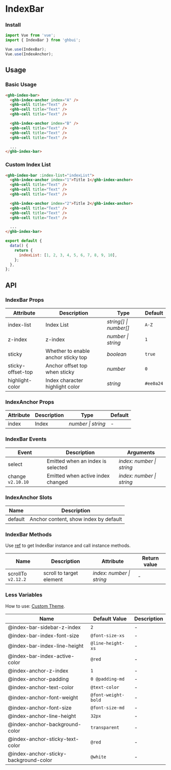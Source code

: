 # IndexBar

### Install

```js
import Vue from 'vue';
import { IndexBar } from 'ghbui';

Vue.use(IndexBar);
Vue.use(IndexAnchor);
```

## Usage

### Basic Usage

```html
<ghb-index-bar>
  <ghb-index-anchor index="A" />
  <ghb-cell title="Text" />
  <ghb-cell title="Text" />
  <ghb-cell title="Text" />

  <ghb-index-anchor index="B" />
  <ghb-cell title="Text" />
  <ghb-cell title="Text" />
  <ghb-cell title="Text" />

  ...
</ghb-index-bar>
```

### Custom Index List

```html
<ghb-index-bar :index-list="indexList">
  <ghb-index-anchor index="1">Title 1</ghb-index-anchor>
  <ghb-cell title="Text" />
  <ghb-cell title="Text" />
  <ghb-cell title="Text" />

  <ghb-index-anchor index="2">Title 2</ghb-index-anchor>
  <ghb-cell title="Text" />
  <ghb-cell title="Text" />
  <ghb-cell title="Text" />

  ...
</ghb-index-bar>
```

```js
export default {
  data() {
    return {
      indexList: [1, 2, 3, 4, 5, 6, 7, 8, 9, 10],
    };
  },
};
```

## API

### IndexBar Props

| Attribute | Description | Type | Default |
| --- | --- | --- | --- |
| index-list | Index List | _string[] \| number[]_ | `A-Z` |
| z-index | z-index | _number \| string_ | `1` |
| sticky | Whether to enable anchor sticky top | _boolean_ | `true` |
| sticky-offset-top | Anchor offset top when sticky | _number_ | `0` |
| highlight-color | Index character highlight color | _string_ | `#ee0a24` | - |

### IndexAnchor Props

| Attribute | Description | Type               | Default |
| --------- | ----------- | ------------------ | ------- |
| index     | Index       | _number \| string_ | -       |

### IndexBar Events

| Event | Description | Arguments |
| --- | --- | --- |
| select | Emitted when an index is selected | _index: number \| string_ |
| change `v2.10.10` | Emitted when active index changed | _index: number \| string_ |

### IndexAnchor Slots

| Name    | Description                           |
| ------- | ------------------------------------- |
| default | Anchor content, show index by default |

### IndexBar Methods

Use [ref](https://vuejs.org/v2/api/#ref) to get IndexBar instance and call instance methods.

| Name | Description | Attribute | Return value |
| --- | --- | --- | --- |
| scrollTo `v2.12.2` | scroll to target element | _index: number \| string_ | - |

### Less Variables

How to use: [Custom Theme](#/en-US/theme).

| Name                                  | Default Value       | Description |
| ------------------------------------- | ------------------- | ----------- |
| @index-bar-sidebar-z-index            | `2`                 | -           |
| @index-bar-index-font-size            | `@font-size-xs`     | -           |
| @index-bar-index-line-height          | `@line-height-xs`   | -           |
| @index-bar-index-active-color         | `@red`              | -           |
| @index-anchor-z-index                 | `1`                 | -           |
| @index-anchor-padding                 | `0 @padding-md`     | -           |
| @index-anchor-text-color              | `@text-color`       | -           |
| @index-anchor-font-weight             | `@font-weight-bold` | -           |
| @index-anchor-font-size               | `@font-size-md`     | -           |
| @index-anchor-line-height             | `32px`              | -           |
| @index-anchor-background-color        | `transparent`       | -           |
| @index-anchor-sticky-text-color       | `@red`              | -           |
| @index-anchor-sticky-background-color | `@white`            | -           |
